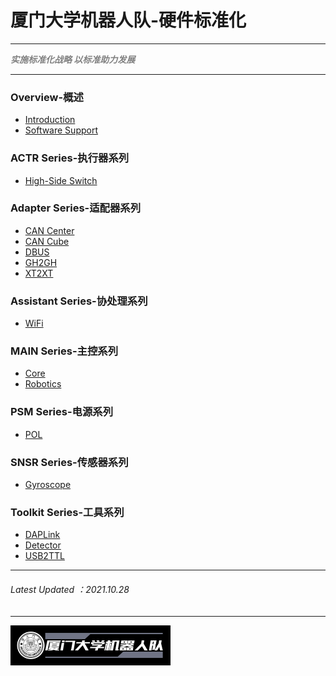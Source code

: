 # 厦门大学机器人队-硬件标准化

---

<Font color="grey">***实施标准化战略 以标准助力发展***</Font>

---

### Overview-概述
- [Introduction](Introduction.md)
- [Software Support](Software-Support.md)

### ACTR Series-执行器系列
- [High-Side Switch](High-Side-Switch.md)

### Adapter Series-适配器系列

- [CAN Center](CAN-Center.md)
- [CAN Cube](CAN-Cube.md)
- [DBUS](DBUS.md)
- [GH2GH](GH2GH.md)
- [XT2XT](XT2XT.md)

### Assistant Series-协处理系列

- [WiFi](WiFi.md)

### MAIN Series-主控系列

- [Core](Core.md)
- [Robotics](Robotics.md)

### PSM Series-电源系列

- [POL](POL.md)

### SNSR Series-传感器系列

- [Gyroscope](Gyroscope.md)

### Toolkit Series-工具系列

- [DAPLink](DAPLink.md)
- [Detector](Detector.md)
- [USB2TTL](USB2TTL.md)

----
###### Latest Updated ：2021.10.28
----

<img src="logo\logo3.png" style="zoom: 25%;" />

